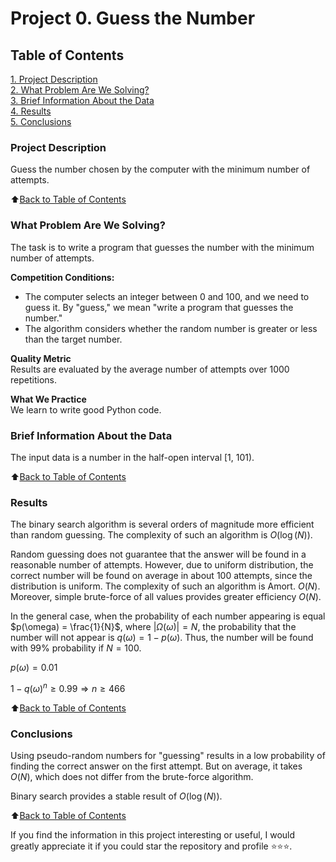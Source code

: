# Project 0. Guess the Number

## Table of Contents  
[1. Project Description](#project-description)  
[2. What Problem Are We Solving?](#what-problem-are-we-solving)  
[3. Brief Information About the Data](#brief-information-about-the-data)  
[4. Results](#results)  
[5. Conclusions](#conclusions)  

### Project Description    
Guess the number chosen by the computer with the minimum number of attempts.

:arrow_up:[Back to Table of Contents](#table-of-contents)

### What Problem Are We Solving?    
The task is to write a program that guesses the number with the minimum number of attempts.

**Competition Conditions:**  
- The computer selects an integer between 0 and 100, and we need to guess it. By "guess," we mean "write a program that guesses the number."
- The algorithm considers whether the random number is greater or less than the target number.

**Quality Metric**     
Results are evaluated by the average number of attempts over 1000 repetitions.

**What We Practice**     
We learn to write good Python code.

### Brief Information About the Data
The input data is a number in the half-open interval [1, 101).

:arrow_up:[Back to Table of Contents](#table-of-contents)

### Results  
The binary search algorithm is several orders of magnitude more efficient than random guessing. The complexity of such an algorithm is $O(\log(N))$.

Random guessing does not guarantee that the answer will be found in a reasonable number of attempts. However, due to uniform distribution, the correct number will be found on average in about 100 attempts, since the distribution is uniform. The complexity of such an algorithm is Amort. $O(N)$. Moreover, simple brute-force of all values provides greater efficiency $O(N)$.

In the general case, when the probability of each number appearing is equal $p(\omega) = \frac{1}{N}$, where $|\Omega(\omega)| = N$, the probability that the number will not appear is $q(\omega) = 1 - p(\omega)$. Thus, the number will be found with 99% probability if $N = 100$.

$p(\omega) = 0.01$

$1 - q(\omega)^n \geqslant 0.99 \Rightarrow n \geqslant 466$

:arrow_up:[Back to Table of Contents](#table-of-contents)

### Conclusions  
Using pseudo-random numbers for "guessing" results in a low probability of finding the correct answer on the first attempt. But on average, it takes $O(N)$, which does not differ from the brute-force algorithm.

Binary search provides a stable result of $O(\log(N))$.

:arrow_up:[Back to Table of Contents](#table-of-contents)

If you find the information in this project interesting or useful, I would greatly appreciate it if you could star the repository and profile ⭐️⭐️⭐️.
